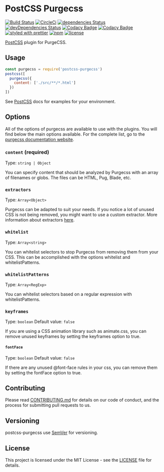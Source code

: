 # PostCSS Purgecss
[![Build Status](https://travis-ci.org/FullHuman/postcss-purgecss.svg?branch=master)](https://travis-ci.org/FullHuman/postcss-purgecss)
[![CircleCi](https://circleci.com/gh/FullHuman/postcss-purgecss/tree/master.svg?style=shield)]()
[![dependencies Status](https://david-dm.org/fullhuman/postcss-purgecss/status.svg)](https://david-dm.org/fullhuman/postcss-purgecss)
[![devDependencies Status](https://david-dm.org/fullhuman/postcss-purgecss/dev-status.svg)](https://david-dm.org/fullhuman/postcss-purgecss?type=dev)
[![Codacy Badge](https://api.codacy.com/project/badge/Grade/d33de778a87140cfbaff6478ad134042)](https://www.codacy.com/app/FullHuman/postcss-purgecss?utm_source=github.com&utm_medium=referral&utm_content=FullHuman/postcss-purgecss&utm_campaign=Badge_Grade)
[![Codacy Badge](https://api.codacy.com/project/badge/Coverage/d33de778a87140cfbaff6478ad134042)](https://www.codacy.com/app/FullHuman/postcss-purgecss?utm_source=github.com&utm_medium=referral&utm_content=FullHuman/postcss-purgecss&utm_campaign=Badge_Coverage)
[![styled with prettier](https://img.shields.io/badge/styled_with-prettier-ff69b4.svg)](https://github.com/prettier/prettier)
[![npm](https://img.shields.io/npm/v/postcss-purgecss.svg)](https://www.npmjs.com/package/postcss-purgecss)
[![license](https://img.shields.io/github/license/fullhuman/postcss-purgecss.svg)]()

[PostCSS] plugin for PurgeCSS.

[PostCSS]: https://github.com/postcss/postcss

## Usage

```js
const purgecss = require('postcss-purgecss')
postcss([
  purgecss({
    content: ['./src/**/*.html']
  })
])
```

See [PostCSS] docs for examples for your environment.

## Options

All of the options of purgecss are available to use with the plugins.
You will find below the main options available. For the complete list, go to the [purgecss documentation website](https://www.purgecss.com/configuration.html#options).

### `content` (**required**)
Type: `string | Object`

You can specify content that should be analyzed by Purgecss with an array of filenames or globs. The files can be HTML, Pug, Blade, etc.

### `extractors`
Type: `Array<Object>`

Purgecss can be adapted to suit your needs. If you notice a lot of unused CSS is not being removed, you might want to use a custom extractor.
More information about extractors [here](https://www.purgecss.com/extractors.html).

### `whitelist`
Type: `Array<string>`

You can whitelist selectors to stop Purgecss from removing them from your CSS. This can be accomplished with the options whitelist and whitelistPatterns.

### `whitelistPatterns`
Type: `Array<RegExp>`

You can whitelist selectors based on a regular expression with whitelistPatterns.

### `keyframes`
Type: `boolean`
Default value: `false`

If you are using a CSS animation library such as animate.css, you can remove unused keyframes by setting the keyframes option to true.

#### `fontFace`
Type: `boolean`
Default value: `false`

If there are any unused @font-face rules in your css, you can remove them by setting the fontFace option to true.

## Contributing

Please read [CONTRIBUTING.md](./CONTRIBUTING.md) for details on our code of
conduct, and the process for submitting pull requests to us.

## Versioning

postcss-purgecss use [SemVer](http://semver.org/) for versioning.

## License

This project is licensed under the MIT License - see the [LICENSE](LICENSE) file
for details.
